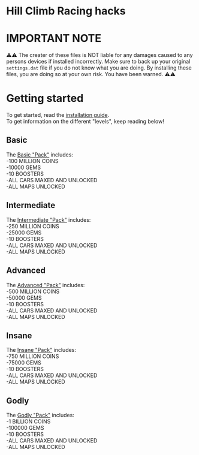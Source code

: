 # Hill Climb Racing hacks
# IMPORTANT NOTE
⚠️⚠️ The creater of these files is NOT liable for any damages caused to any persons devices if installed incorrectly. Make sure to back up your original `settings.dat` file if you do not know what you are doing. By installing these files, you are doing so at your own risk. You have been warned. ⚠️⚠️

# Getting started
To get started, read the [installation guide](https://github.com/ex-anonymous/hcr/wiki/Installing-Hacks).  
To get information on the different "levels", keep reading below!

## Basic
The [Basic "Pack"](basic/settings.dat) includes:  
  -100 MILLION COINS  
  -10000 GEMS  
  -10 BOOSTERS  
  -ALL CARS MAXED AND UNLOCKED  
  -ALL MAPS UNLOCKED  
  
## Intermediate
The [Intermediate "Pack"](intermediate/settings.dat) includes:  
  -250 MILLION COINS  
  -25000 GEMS  
  -10 BOOSTERS  
  -ALL CARS MAXED AND UNLOCKED  
  -ALL MAPS UNLOCKED  
  
## Advanced
The [Advanced "Pack"](advanced/settings.dat) includes:  
  -500 MILLION COINS  
  -50000 GEMS  
  -10 BOOSTERS  
  -ALL CARS MAXED AND UNLOCKED  
  -ALL MAPS UNLOCKED  
  
## Insane
The [Insane "Pack"](insane/settings.dat) includes:  
  -750 MILLION COINS  
  -75000 GEMS  
  -10 BOOSTERS  
  -ALL CARS MAXED AND UNLOCKED  
  -ALL MAPS UNLOCKED  
  
## Godly
The [Godly "Pack"](godly/settings.dat) includes:  
  -1 BILLION COINS  
  -100000 GEMS  
  -10 BOOSTERS  
  -ALL CARS MAXED AND UNLOCKED  
  -ALL MAPS UNLOCKED  
